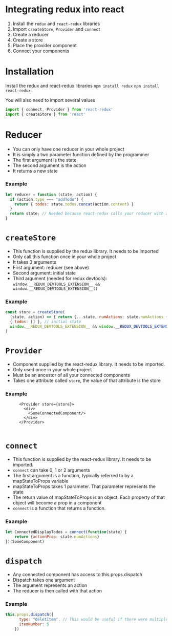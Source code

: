 # Integrating redux into react
1. Install the `redux` and `react-redux` libraries
2. Import `createStore`, `Provider` and `connect`
3. Create a reducer
4. Create a store
5. Place the provider component
6. Connect your components

# Installation
Install the redux and react-redux libraries
`npm install redux`
`npm install react-redux`

You will also need to import several values

```javascript
import { connect, Provider } from 'react-redux'
import { createStore } from 'react'
```

# Reducer
- You can only have one reducer in your whole project
- It is simply a two parameter function defined by the programmer
- The first argument is the state
- The second argument is the action
- It returns a new state

### Example
```javascript
let reducer = function (state, action) {
  if (action.type === "addTodo") {
    return { todos: state.todos.concat(action.content) }
  }
  return state; // Needed because react-redux calls your reducer with an @@init action
}
```

# `createStore`
- This function is supplied by the redux library. It needs to be imported
- Only call this function once in your whole project
- It takes 3 arguments
- First argument: reducer (see above)
- Second argument: initial state
- Third argument (needed for redux devtools): `window.__REDUX_DEVTOOLS_EXTENSION__ && window.__REDUX_DEVTOOLS_EXTENSION__()`

### Example
```javascript
const store = createStore(
  (state, action) => { return {...state, numActions: state.numActions + 1} }, // reducer
  { todos: [] }, // initial state
  window.__REDUX_DEVTOOLS_EXTENSION__ && window.__REDUX_DEVTOOLS_EXTENSION__()
)
```

# `Provider`
- Component supplied by the react-redux library. It needs to be imported.
- Only used once in your whole project
- Must be an ancestor of all your connected components
- Takes one attribute called `store`, the value of that attribute is the store

### Example

```JSX
      <Provider store={store}>
        <div>
          <SomeConnectedComponent/>
        </div>
      </Provider>
   
```

# `connect`
- This function is supplied by the react-redux library. It needs to be imported.
- `connect` can take 0, 1 or 2 arguments
- The first argument is a function, typically referred to by a mapStateToProps variable
- mapStateToProps takes 1 parameter. That parameter represents the state
- The return value of mapStateToProps is an object. Each property of that object will become a prop in a component
- `connect` is a function that returns a function.

### Example
```javascript
let ConnectedDisplayTodos = connect(function(state) {
    return {actionProp: state.numActions}
})(SomeComponent)
```

# `dispatch`
- Any connected component has access to this.props.dispatch 
- Dispatch takes one argument
- The argument represents an action
- The reducer is then called with that action

### Example
```javascript
this.props.dispatch({
      type: "deletItem", // This would be useful if there were multiple actions
      itemNumber: 5
    })
```

